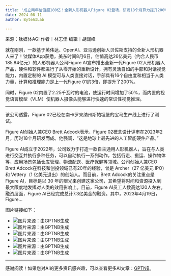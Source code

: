 ```yaml
---
title: '成立两年估值超180亿！全新人形机器人Figure 02登场，研发18个月算力提升200%'
date: 2024-08-11
author: ByteAILab

---
```


来源：钛媒体AGI
作者｜林志佳
编辑｜胡润峰

就在刚刚，一款基于英伟达、OpenAI、亚马逊创始人贝佐斯支持的全新人形机器人来了！钛媒体App获悉，美东时间8月6日，估值高达26亿美元（约合人民币185.84亿元）的人形机器人公司Figure AI宣布推出全新一代Figure 02人形机器人产品，硬件和软件都进行了从零开始的重新设计，拥有灵活自如的手部和对话视觉能力，内置定制的 AI 模型可与人类直接对话，手部具有16个自由度和相当于人类力量，计算和推理能力是上一代Figure 01的3倍，即提升了200%。

同时，Figure 02内置了2.25千瓦时的电池，使运行时间增加了50%，而内置的视觉语言模型（VLM）使机器人摄像头能够进行快速的常识性视觉推理。

---
 该公司透露，Figure 02已经在南卡罗来纳州斯帕坦堡的宝马生产线上进行了测试。

Figure AI创始人兼CEO Brett Adcock表示，Figure 02概念设计评审在2023年2月，历时18个月研发而成。他强调，“这是地球上最先进的人工智能硬件产品。”

Figure AI成立于2022年，公司致力于打造一款自主通用人形机器人，旨在与人类进行交互并执行多种任务，可以自动执行一系列动作，包括行走、搬运、操作物体等，应用场景包括仓库管理、物流配送、医疗保健等领域。公司创始人兼CEO Brett Adcock在科技和创投领域已有20年的经验，曾是 Archer（27 亿美元 IPO）和 Vettery（1 亿美元退出）的创始人。而目前，Brett Adcock的关注重点是Figure AI，目标是以 30 年的眼光来创建这家公司，其希望将时间和资源投入到最大限度地发挥对人类的效用影响上。目前，Figure AI员工人数高达120人左右。融资层面，Figure AI已经完成总计7.3亿美金的融资。其中，2023年4月19日，Figure...

图片链接如下：
- ![图片来源：由GPTNB生成](http://www.jesonc.com/upload/3B33CB85B496C0CB6FBA4C2BD79320AD/1723182255122/FuhaoYIxXK5qqh2wCXpjaV4jnEO3.png)
- ![图片来源：由GPTNB生成](http://www.jesonc.com/FuXeRUjsuVYs6KXrxsWZzSaoFM5e)
- ![图片来源：由GPTNB生成](http://www.jesonc.com/FgroUXkT30maRLVVhMYYtvlWmrxZ)
- ![图片来源：由GPTNB生成](http://www.jesonc.com/Fk5ZgaAS4tHfI-WqU-p-djm85Pdc)
- ![图片来源：由GPTNB生成](http://www.jesonc.com/Foy9GJGz6zT6IvrVbB5HqS_D89Nj)
- ![图片来源：由GPTNB生成](http://www.jesonc.com/Fsmf8J1XIH7XV-S3Ydlplxhe63YI)
---
感谢阅读！如果您对AI的更多资讯感兴趣，可以查看更多AI文章：[GPTNB](https://gptnb.com)。